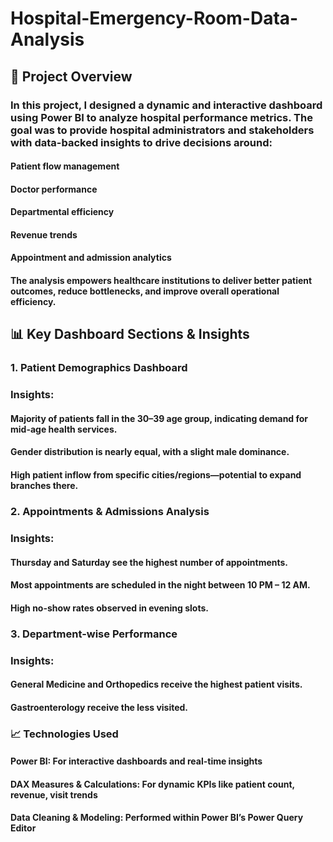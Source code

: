 # Hospital-Emergency-Room-Data-Analysis
## 📌 Project Overview
### In this project, I designed a dynamic and interactive dashboard using Power BI to analyze hospital performance metrics. The goal was to provide hospital administrators and stakeholders with data-backed insights to drive decisions around:

#### Patient flow management
#### Doctor performance
#### Departmental efficiency
#### Revenue trends
#### Appointment and admission analytics
#### The analysis empowers healthcare institutions to deliver better patient outcomes, reduce bottlenecks, and improve overall operational efficiency.

## 📊 Key Dashboard Sections & Insights
### 1. Patient Demographics Dashboard
### Insights:
#### Majority of patients fall in the 30–39 age group, indicating demand for mid-age health services.
#### Gender distribution is nearly equal, with a slight male dominance.
#### High patient inflow from specific cities/regions—potential to expand branches there.

### 2. Appointments & Admissions Analysis
### Insights:
#### Thursday and Saturday see the highest number of appointments.
#### Most appointments are scheduled in the night between 10 PM – 12 AM.
#### High no-show rates observed in evening slots.

### 3. Department-wise Performance
### Insights:
#### General Medicine and Orthopedics receive the highest patient visits.
#### Gastroenterology receive the less visited.

### 📈 Technologies Used
#### Power BI: For interactive dashboards and real-time insights
#### DAX Measures & Calculations: For dynamic KPIs like patient count, revenue, visit trends
#### Data Cleaning & Modeling: Performed within Power BI’s Power Query Editor

